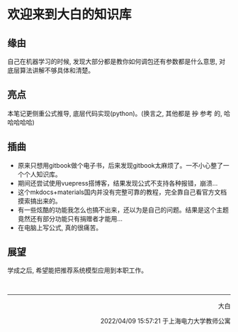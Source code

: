 # 欢迎来到大白的知识库

## 缘由
自己在机器学习的时候, 发现大部分都是教你如何调包还有参数都是什么意思, 对底层算法讲解不够具体和清楚。

## 亮点

本笔记更侧重公式推导, 底层代码实现(python)。(换言之, 其他都是 ~~抄~~ 参考 的, 哈哈哈哈哈)

## 插曲

- 原来只想用gitbook做个电子书，后来发现gitbook太麻烦了。一不小心整了一个个人知识库。
- 期间还尝试使用vuepress搭博客，结果发现公式不支持各种报错，崩溃...
- 这个mkdocs+materials国内并没有完整可靠的教程，完全靠自己看官方文档摸索搞出来的。
- 有一些炫酷的功能我怎么也搞不出来，还以为是自己的问题。结果是这个主题竟然还有部分功能只有捐赠者才能用...
- 在电脑上写公式, 真的很痛苦。

## 展望

学成之后, 希望能把推荐系统模型应用到本职工作。

<br>
<hr>

<p align="right">大白</p>

<p align="right">2022/04/09 15:57:21 于上海电力大学教师公寓</p>



